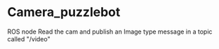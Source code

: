 # Camera_puzzlebot
ROS node 
Read the cam and publish an Image type message in a topic called "/video" 
